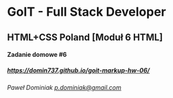 # GoIT - Full Stack Developer

## HTML+CSS Poland [Moduł 6 HTML]

#### Zadanie domowe #6

##### https://domin737.github.io/goit-markup-hw-06/

_Paweł Dominiak <p.dominiak@gmail.com>_
